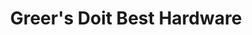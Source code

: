 ---
title: "Greer's Doit Best Hardware"
url: /tremonton/greers-doit-best-hardware/
shop: hardware
---